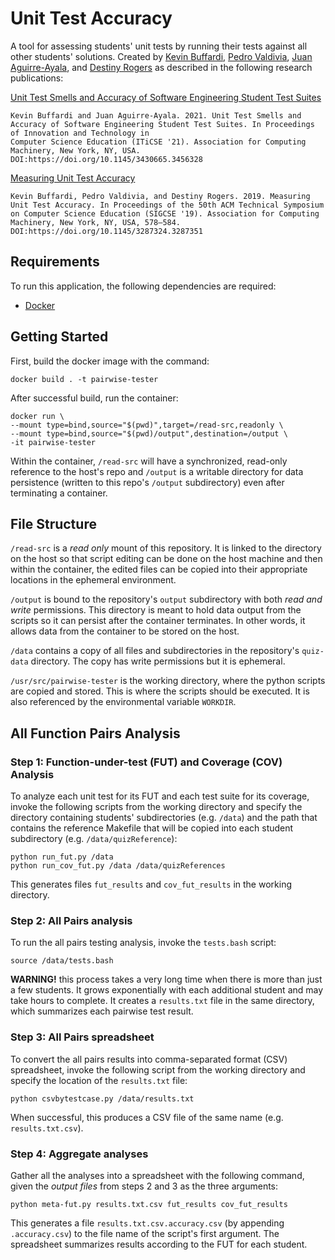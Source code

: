 # Unit Test Accuracy

A tool for assessing students' unit tests by running their tests against all other students' solutions. Created by [Kevin Buffardi](https://github.com/kbuffardi), [Pedro Valdivia](https://github.com/pvaldivia), [Juan Aguirre-Ayala](https://github.com/jaguirreayala), and [Destiny Rogers](https://github.com/drogers14) as described in the following research publications:

[Unit Test Smells and Accuracy of Software Engineering Student Test Suites](https://doi.org/10.1145/3430665.3456328)
```
Kevin Buffardi and Juan Aguirre-Ayala. 2021. Unit Test Smells and Accuracy of Software Engineering Student Test Suites. In Proceedings of Innovation and Technology in
Computer Science Education (ITiCSE '21). Association for Computing Machinery, New York, NY, USA. DOI:https://doi.org/10.1145/3430665.3456328
```

[Measuring Unit Test Accuracy](https://doi.org/10.1145/3287324.3287351)
```
Kevin Buffardi, Pedro Valdivia, and Destiny Rogers. 2019. Measuring Unit Test Accuracy. In Proceedings of the 50th ACM Technical Symposium on Computer Science Education (SIGCSE '19). Association for Computing Machinery, New York, NY, USA, 578–584. DOI:https://doi.org/10.1145/3287324.3287351
```



## Requirements

To run this application, the following dependencies are required:
* [Docker](www.docker.com)

## Getting Started

First, build the docker image with the command:

```
docker build . -t pairwise-tester
```

After successful build, run the container:

```
docker run \
--mount type=bind,source="$(pwd)",target=/read-src,readonly \
--mount type=bind,source="$(pwd)/output",destination=/output \
-it pairwise-tester
```

Within the container, `/read-src` will have a synchronized, read-only reference to the host's repo and `/output` is a writable directory for data persistence (written to this repo's `/output` subdirectory) even after terminating a container.

## File Structure

`/read-src` is a *read only* mount of this repository. It is linked to the directory on the host so that script editing can be done on the host machine and then within the container, the edited files can be copied into their appropriate locations in the ephemeral environment.

`/output` is bound to the repository's `output` subdirectory with both *read and write* permissions. This directory is meant to hold data output from the scripts so it can persist after the container terminates. In other words, it allows data from the container to be stored on the host.

`/data` contains a copy of all files and subdirectories in the repository's `quiz-data` directory. The copy has write permissions but it is ephemeral.

`/usr/src/pairwise-tester` is the working directory, where the python scripts are copied and stored. This is where the scripts should be executed. It is also referenced by the environmental variable `WORKDIR`.


## All Function Pairs Analysis

### Step 1: Function-under-test (FUT) and Coverage (COV) Analysis

To analyze each unit test for its FUT and each test suite for its coverage, invoke the following scripts from the working directory and specify the directory containing students' subdirectories (e.g. `/data`) and the path that contains the reference Makefile that will be copied into each student subdirectory (e.g. `/data/quizReference`):

```
python run_fut.py /data
python run_cov_fut.py /data /data/quizReferences
```

This generates files `fut_results` and `cov_fut_results` in the working directory.

### Step 2: All Pairs analysis

To run the all pairs testing analysis, invoke the `tests.bash` script:

```
source /data/tests.bash
```

**WARNING!** this process takes a very long time when there is more than just a few students. It grows exponentially with each additional student and may take hours to complete. It creates a `results.txt` file in the same directory, which summarizes each pairwise test result.

### Step 3: All Pairs spreadsheet

To convert the all pairs results into comma-separated format (CSV) spreadsheet, invoke the following script from the working directory and specify the location of the `results.txt` file:

```
python csvbytestcase.py /data/results.txt
```

When successful, this produces a CSV file of the same name (e.g. `results.txt.csv`).


### Step 4: Aggregate analyses

Gather all the analyses into a spreadsheet with the following command, given the *output files* from steps 2 and 3 as the three arguments:

```
python meta-fut.py results.txt.csv fut_results cov_fut_results
```

This generates a file `results.txt.csv.accuracy.csv` (by appending `.accuracy.csv`) to the file name of the script's first argument. The spreadsheet summarizes results according to the FUT for each student.